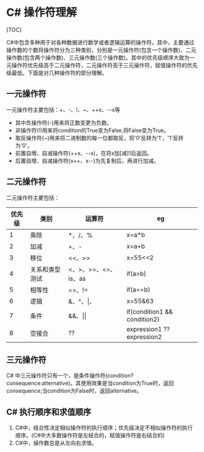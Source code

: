 # C# 操作符理解

[TOC]

C#中包含多种用于对各种数据进行数学或者逻辑运算的操作符。其中，主要通过操作数的个数将操作符分为三种类别，分别是一元操作符(包含一个操作数)、二元操作数(包含两个操作数)、三元操作数(三个操作数)。其中的优先级顺序大致为一元操作符优先级高于二元操作符，二元操作符高于三元操作符，赋值操作符的优先级最低。下面是对几种操作符的部分理解。

## 一元操作符

一元操作符主要包括：+、-、!、~、++x、--x等

- 其中负操作符(-)用来将正数变更为负数。
- 非操作符(!)用来将condition的True变为False,将False变为True。
- 取反操作符(~)用来将二进制数的每一位都取反，将'0'反转为'1'，'1'反转为'0'。
- 前置自增、自减操作符(++x、--x)，在将x加[减]1后返回。
- 后置自增、自减操作符(x++、x--)为先复制后，再进行加减。

## 二元操作符

二元操作符主要包括：<br>

|优先级|类别|运算符|eg|
|-|-|-|-|
|1|乘除|*、/、%|x=a*b|
|2|加减|+、-|x=a+b|
|3|移位|<<、>>|x=55<<2|
|4|关系和类型测试|<、>、>=、<=、is、as|if(a>b)|
|5|相等性|==、!=|if(a==b)|
|6|逻辑|&、^、\|、|x=55&63|
|7|条件|&&、\|\||if(condition1 && condition2)|
|8|空接合|??|expression1 ?? expression2|

## 三元操作符

C# 中三元操作符只有一个，是条件操作符(condition?consequence:alternative)。其使用效果是当condition为True时，返回consequence;当condition为False时，返回alternative。

## C# 执行顺序和求值顺序

1. C#中，结合性决定相似操作符的执行顺序；优先级决定不相似操作符的执行顺序。(C#中大多数操作符是左结合的，赋值操作符是右结合的)
2. C#中，操作数总是从左向右求值。